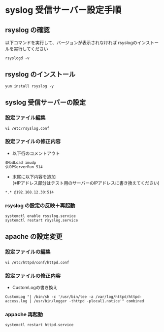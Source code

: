 # syslog 受信サーバー設定手順

## rsyslog の確認

以下コマンドを実行して、バージョンが表示されなければ rsyslogのインストールを実行してください

```linux
rsyslogd -v
```

## rsyslog のインストール

```linux
yum install rsyslog -y
```

## syslog 受信サーバーの設定

### 設定ファイル編集

```linux
vi /etc/rsyslog.conf
```

### 設定ファイルの修正内容

* 以下行のコメントアウト
```linux
$ModLoad imudp
$UDPServerRun 514
```
* 末尾に以下内容を追加  
  (※IPアドレス部分はテスト用のサーバーのIPアドレスに書き換えてください)
```linux
*.* @192.168.12.30:514
```


### rsyslog の設定の反映＋再起動

```linux
systemctl enable rsyslog.service
systemctl restart rsyslog.service
```

## apache の設定変更

### 設定ファイルの編集

```linux
vi /etc/httpd/conf/httpd.conf
```

### 設定ファイルの修正内容

* CustomLogの書き換え
```linux
CustomLog "| /bin/sh -c '/usr/bin/tee -a /var/log/httpd/httpd-access.log | /usr/bin/logger -thttpd -plocal1.notice'" combined
```

### appache 再起動

```linux
systemctl restart httpd.service
```
